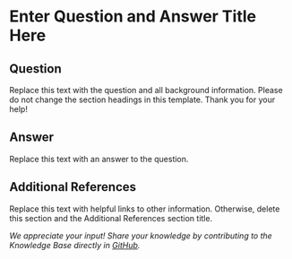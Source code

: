 # Enter Question and Answer Title Here

## Question

Replace this text with the question and all background information. Please do not change the section headings in this template. Thank you for your help!

## Answer

Replace this text with an answer to the question.

## Additional References

Replace this text with helpful links to other information. Otherwise, delete this section and the Additional References section title.

*We appreciate your input! Share your knowledge by contributing to the Knowledge Base directly in [GitHub](https://github.com/exasol/public-knowledgebase).*
